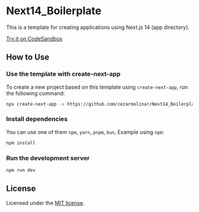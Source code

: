 # Next14_Boilerplate

This is a template for creating applications using Next.js 14 (app directory).

[Try it on CodeSandbox](https://githubbox.com/cezarmolinar/Next14_Boilerplate)

## How to Use

### Use the template with create-next-app

To create a new project based on this template using `create-next-app`, run the following command:

```bash
npx create-next-app -e https://github.com/cezarmolinar/Next14_Boilerplate
```

### Install dependencies

You can use one of them `npm`, `yarn`, `pnpm`, `bun`, Example using `npm`:

```bash
npm install
```

### Run the development server

```bash
npm run dev
```

## License

Licensed under the [MIT license](https://github.com/nextui-org/next-app-template/blob/main/LICENSE).
